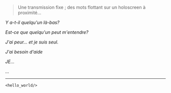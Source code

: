 > Une transmission fixe ; des mots flottant sur un holoscreen à proximité...

*Y a-t-il quelqu'un là-bas?*

*Est-ce que quelqu'un peut m'entendre?*

*J'ai peur... et je suis seul.*

*J'ai besoin d'aide*

*JE...*

*...*

***
`<hello_world/>`
